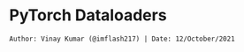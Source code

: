 <!-- ---
hide:
  - navigation # Hide navigation
  - toc        # Hide table of contents
--- -->

# PyTorch Dataloaders
`Author: Vinay Kumar (@imflash217) | Date: 12/October/2021`

<!-- ######################################################################################################### -->


